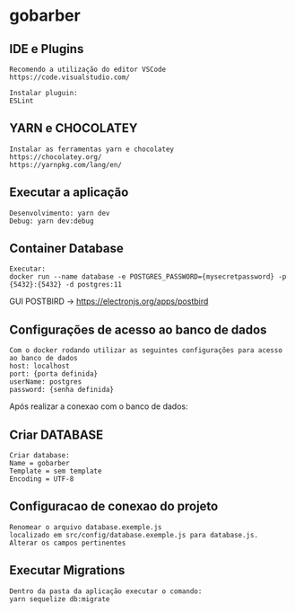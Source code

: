 # gobarber

## IDE e Plugins
```
Recomendo a utilização do editor VSCode
https://code.visualstudio.com/

Instalar pluguin:
ESLint
```

## YARN e CHOCOLATEY
```
Instalar as ferramentas yarn e chocolatey
https://chocolatey.org/
https://yarnpkg.com/lang/en/
```

## Executar a aplicação
```
Desenvolvimento: yarn dev
Debug: yarn dev:debug
```

## Container Database
```
Executar:
docker run --name database -e POSTGRES_PASSWORD={mysecretpassword} -p {5432}:{5432} -d postgres:11
```
GUI POSTBIRD -> https://electronjs.org/apps/postbird

## Configurações de acesso ao banco de dados
```
Com o docker rodando utilizar as seguintes configurações para acesso ao banco de dados
host: localhost
port: {porta definida}
userName: postgres
password: {senha definida}
```
Após realizar a conexao com o banco de dados:
## Criar DATABASE
```
Criar database:
Name = gobarber
Template = sem template
Encoding = UTF-8
```

## Configuracao de conexao do projeto
```
Renomear o arquivo database.exemple.js
localizado em src/config/database.exemple.js para database.js.
Alterar os campos pertinentes
```

## Executar Migrations
```
Dentro da pasta da aplicação executar o comando:
yarn sequelize db:migrate
```
